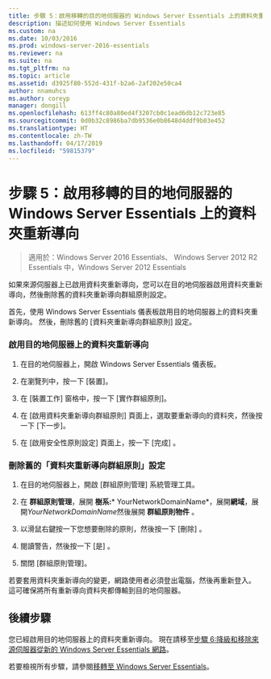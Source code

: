 ```yaml
---
title: 步驟 5：啟用移轉的目的地伺服器的 Windows Server Essentials 上的資料夾重新導向
description: 描述如何使用 Windows Server Essentials
ms.custom: na
ms.date: 10/03/2016
ms.prod: windows-server-2016-essentials
ms.reviewer: na
ms.suite: na
ms.tgt_pltfrm: na
ms.topic: article
ms.assetid: d3925f80-552d-431f-b2a6-2af202e50ca4
author: nnamuhcs
ms.author: coreyp
manager: dongill
ms.openlocfilehash: 613ff4c80a80ed4f3207cb0c1ead6db12c723e85
ms.sourcegitcommit: 0d0b32c8986ba7db9536e0b8648d4ddf9b03e452
ms.translationtype: HT
ms.contentlocale: zh-TW
ms.lasthandoff: 04/17/2019
ms.locfileid: "59815379"
---
```

# <a name="step-5-enable-folder-redirection-on-the-destination-server-for-windows-server-essentials-migration"></a>步驟 5：啟用移轉的目的地伺服器的 Windows Server Essentials 上的資料夾重新導向

>適用於：Windows Server 2016 Essentials、 Windows Server 2012 R2 Essentials 中，Windows Server 2012 Essentials

如果來源伺服器上已啟用資料夾重新導向，您可以在目的地伺服器啟用資料夾重新導向，然後刪除舊的資料夾重新導向群組原則設定。  
  
 首先，使用 Windows Server Essentials 儀表板啟用目的地伺服器上的資料夾重新導向。 然後，刪除舊的 [資料夾重新導向群組原則] 設定。  
  
### <a name="to-enable-folder-redirection-on-the-destination-server"></a>啟用目的地伺服器上的資料夾重新導向  
  
1.  在目的地伺服器上，開啟 Windows Server Essentials 儀表板。  
  
2.  在瀏覽列中，按一下 [裝置]。  
  
3.  在 [裝置工作] 窗格中，按一下 [實作群組原則]。  
  
4.  在 [啟用資料夾重新導向群組原則] 頁面上，選取要重新導向的資料夾，然後按一下 [下一步]。  
  
5.  在 [啟用安全性原則設定]  頁面上，按一下 [完成] 。  
  
### <a name="to-delete-the-old-folder-redirection-group-policy-setting"></a>刪除舊的「資料夾重新導向群組原則」設定  
  
1.  在目的地伺服器上，開啟 [群組原則管理] 系統管理工具。  
  
2.  在 **群組原則管理**，展開 **樹系:*** YourNetworkDomainName*，展開**網域**，展開*YourNetworkDomainName*然後展開 **群組原則物件** 。  
  
3.  以滑鼠右鍵按一下您想要刪除的原則，然後按一下 [刪除] 。  
  
4.  閱讀警告，然後按一下 [是] 。  
  
5.  關閉 [群組原則管理]。  
  
 若要套用資料夾重新導向的變更，網路使用者必須登出電腦，然後再重新登入。 這可確保將所有重新導向資料夾都傳輸到目的地伺服器。  
  
## <a name="next-steps"></a>後續步驟  
 您已經啟用目的地伺服器上的資料夾重新導向。 現在請移至[步驟 6:降級和移除來源伺服器從新的 Windows Server Essentials 網路](Step-6--Demote-and-remove-the-Source-Server-from-the-new-Windows-Server-Essentials-network.md)。  
  

若要檢視所有步驟，請參閱[移轉至 Windows Server Essentials](Migrate-from-Previous-Versions-to-Windows-Server-Essentials-or-Windows-Server-Essentials-Experience.md)。


